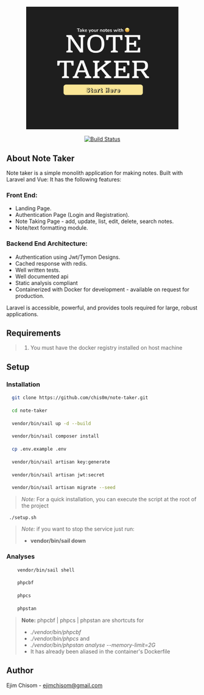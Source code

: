 <p align="center"><img src="https://github.com/chis0m/note-taker/blob/master/public/images/note-taker.png" width="400"></p>
<p align="center">
<a href="https://travis-ci.org/laravel/framework"><img src="https://travis-ci.org/laravel/framework.svg" alt="Build Status"></a>

## About Note Taker

Note taker is a simple monolith application for making notes. Built with Laravel and Vue: It has the following features:

### Front End:

- Landing Page.
- Authentication Page (Login and Registration).
- Note Taking Page - add, update, list, edit, delete, search notes.
- Note/text formatting module.

### Backend End Architecture:

- Authentication using Jwt/Tymon Designs.
- Cached response with redis.
- Well written tests.
- Well documented api
- Static analysis compliant
- Containerized with Docker for development - available on request for production.

Laravel is accessible, powerful, and provides tools required for large, robust applications.

## Requirements
> 1. You must have the docker registry installed on host machine

## Setup

### Installation
```bash
  git clone https://github.com/chis0m/note-taker.git
  
  cd note-taker
  
  vendor/bin/sail up -d --build
  
  vendor/bin/sail composer install
  
  cp .env.example .env
  
  vendor/bin/sail artisan key:generate
  
  vendor/bin/sail artisan jwt:secret
  
  vendor/bin/sail artisan migrate --seed
```

> *Note:* For a quick installation, you can execute the script
> at the root of the project
```
 ./setup.sh
```


> *Note:* if you want to stop the service just run:
> - **vendor/bin/sail down**


### Analyses

```bash
    vendor/bin/sail shell
    
    phpcbf
    
    phpcs
    
    phpstan
```

> **Note:**
> phpcbf | phpcs | phpstan are shortcuts for
> - *./vendor/bin/phpcbf* 
> - *./vendor/bin/phpcs* and
> - *./vendor/bin/phpstan analyse --memory-limit=2G*
> - It has already been aliased in the container's Dockerfile




## Author

Ejim Chisom - ejimchisom@gmail.com
